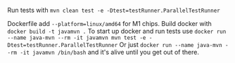 Run tests with `mvn clean test -e -Dtest=testRunner.ParallelTestRunner`

Dockerfile add `--platform=linux/amd64` for M1 chips.
Build docker with `docker build -t javamvn .`
To start up docker and run tests use `docker run --name java-mvn --rm -it javamvn mvn test -e -Dtest=testRunner.ParallelTestRunner`
Or just `docker run --name java-mvn --rm -it javamvn /bin/bash` and it's alive until you get out of there.
